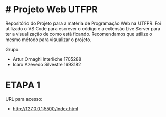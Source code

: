 # #  Projeto Web UTFPR

Repositório do Projeto para a matéria de Programação Web na UTFPR.
Foi utilizado o VS Code para escrever o código e a extensão Live Server para ter a visualização de como está ficando. Recomendamos que utilize o mesmo método para visualizar o projeto.

Grupo: 
- Artur Ornaghi Interliche 1705288
- Icaro Azevedo Silvestre 1693182


# ETAPA 1
URL para acesso: 
- http://127.0.0.1:5500/index.html
